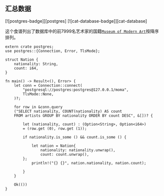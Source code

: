 ## 汇总数据

[![postgres-badge]][postgres] [![cat-database-badge]][cat-database]

这个食谱列出了数据库中的前7999名艺术家的国籍[`Museum of Modern Art`]按降序排列。

```rust,no_run
extern crate postgres;
use postgres::{Connection, Error, TlsMode};

struct Nation {
    nationality: String,
    count: i64,
}

fn main() -> Result<(), Error> {
    let conn = Connection::connect(
        "postgresql://postgres:postgres@127.0.0.1/moma",
        TlsMode::None,
    )?;

    for row in &conn.query 
	("SELECT nationality, COUNT(nationality) AS count 
	FROM artists GROUP BY nationality ORDER BY count DESC", &[])? {
        
        let (nationality, count) : (Option<String>, Option<i64>) 
		= (row.get (0), row.get (1));
        
        if nationality.is_some () && count.is_some () {

            let nation = Nation{
                nationality: nationality.unwrap(),
                count: count.unwrap(),
        };
            println!("{} {}", nation.nationality, nation.count);
            
        }
    }

    Ok(())
}
```

[`museum of modern art`]: https://github.com/MuseumofModernArt/collection/blob/master/Artists.csv

